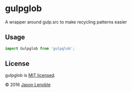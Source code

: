 # gulpglob
A wrapper around gulp.src to make recycling patterns easier

## Usage

```js
import Gulpglob from 'gulpglob';
```

## License

gulpglob is [MIT licensed](./LICENSE).

© 2016 [Jason Lenoble](mailto:jason.lenoble@gmail.com)

